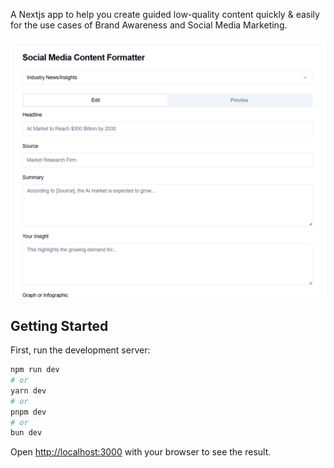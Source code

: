A Nextjs app to help you create guided low-quality content quickly & easily for the use cases of Brand Awareness and Social Media Marketing.  

![App Screenshot](public/Screenshot.png)


## Getting Started

First, run the development server:

```bash
npm run dev
# or
yarn dev
# or
pnpm dev
# or
bun dev
```

Open [http://localhost:3000](http://localhost:3000) with your browser to see the result.
